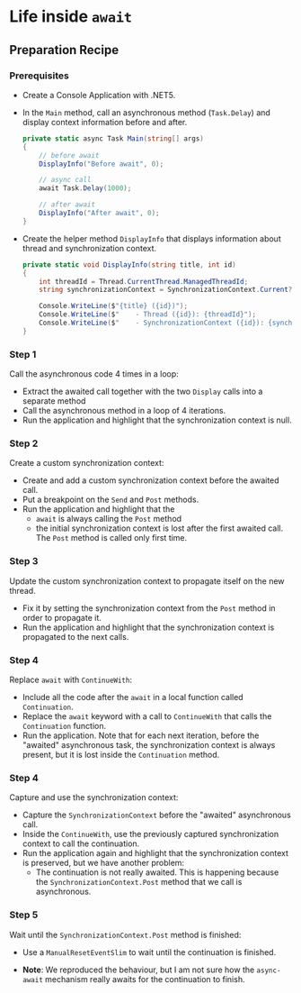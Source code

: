 # Life inside `await`

## Preparation Recipe

### Prerequisites

- Create a Console Application with .NET5.

- In the `Main` method, call an asynchronous method (`Task.Delay`) and display context information before and after.

  ```csharp
  private static async Task Main(string[] args)
  {
      // before await
      DisplayInfo("Before await", 0);
  
      // async call
      await Task.Delay(1000);
  
      // after await
      DisplayInfo("After await", 0);
  }
  ```

- Create the helper method `DisplayInfo` that displays information about thread and synchronization context.

  ```csharp
  private static void DisplayInfo(string title, int id)
  {
      int threadId = Thread.CurrentThread.ManagedThreadId;
      string synchronizationContext = SynchronizationContext.Current?.GetType().FullName ?? "<null>";
  
      Console.WriteLine($"{title} ({id})");
      Console.WriteLine($"    - Thread ({id}): {threadId}");
      Console.WriteLine($"    - SynchronizationContext ({id}): {synchronizationContext}");
  }
  ```


### Step 1

Call the asynchronous code 4 times in a loop:

- Extract the awaited call together with the two `Display` calls into a separate method
- Call the asynchronous method in a loop of 4 iterations.
- Run the application and highlight that the synchronization context is null.

### Step 2

Create a custom synchronization context:

- Create and add a custom synchronization context before the awaited call.
- Put a breakpoint on the `Send` and `Post` methods.
- Run the application and highlight that the 
  - `await` is always calling the `Post` method
  - the initial synchronization context is lost after the first awaited call. The `Post` method is called only first time.

### Step 3

Update the custom synchronization context to propagate itself on the new thread.

- Fix it by setting the synchronization context from the `Post` method in order to propagate it.
- Run the application and highlight that the synchronization context is propagated to the next calls.


### Step 4

Replace `await` with `ContinueWith`:

- Include all the code after the `await` in a local function called `Continuation`.
- Replace the `await` keyword with a call to `ContinueWith` that calls the `Continuation` function.
- Run the application. Note that for each next iteration, before the "awaited" asynchronous task, the synchronization context is always present, but it is lost inside the `Continuation` method.

### Step 4

Capture and use the synchronization context:

- Capture the `SynchronizationContext` before the "awaited" asynchronous call.
- Inside the `ContinueWith`, use the previously captured synchronization context to call the continuation.
- Run the application again and highlight that the synchronization context is preserved, but we have another problem:
    - The continuation is not really awaited. This is happening because the `SynchronizationContext.Post` method that we call is asynchronous.

### Step 5

Wait until the `SynchronizationContext.Post` method is finished:

- Use a `ManualResetEventSlim` to wait until the continuation is finished.

- **Note**: We reproduced the behaviour, but I am not sure how the `async-await` mechanism really awaits for the continuation to finish.

